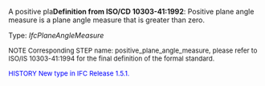 ﻿A positive pla**Definition from ISO/CD 10303-41:1992**: Positive plane angle measure is a plane angle measure that is greater than zero.

Type: _IfcPlaneAngleMeasure_

> <font size="-1">
  NOTE Corresponding STEP name: positive_plane_angle_measure, please refer to ISO/IS 10303-41:1994
  for the final definition of the formal standard.
</font>

> <font size="-1" color="#0000FF">
  HISTORY New type in IFC Release 1.5.1.
</font>
